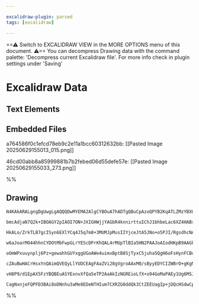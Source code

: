 ```yaml
---

excalidraw-plugin: parsed
tags: [excalidraw]

---
```

==⚠  Switch to EXCALIDRAW VIEW in the MORE OPTIONS menu of this document. ⚠== You can decompress Drawing data with the command palette: 'Decompress current Excalidraw file'. For more info check in plugin settings under 'Saving'


# Excalidraw Data

## Text Elements
## Embedded Files
a764586f0c1efcd78eb9c2e11a1bcc60312632bb: [[Pasted Image 20250629155013_015.png]]

46cd00abb8a85999881b7b2febed06d55defe57e: [[Pasted Image 20250629155033_273.png]]

%%
## Drawing
```compressed-json
N4KAkARALgngDgUwgLgAQQQDwMYEMA2AlgCYBOuA7hADTgQBuCpAzoQPYB2KqATLZMzYBXUtiRoIACyhQ4zZAHoFAc0JRJQgEYA6bGwC2CgF7N6hbEcK4OCtptbErHALRY8RMpWdx8Q1TdIEfARcZgRmBShcZQUebQBGOIAWGjoghH0EDihmbgBtcDBQMBKIEm4IJIAFAGtCACsAFQAzYgBWAFkeRqEhAGkARz6AVQAlfR5UkshYRArCfWikflLM

bmcAdjaN7Q2k+IBOAGY2pIAOI7ON+JXIGHWjjYAGbR4knnirttuIChJ1bhbeLac6XZ4HABsGz2fEKkEkCEIymk3CSGwhP2symC3CeP2YUFIbBqCAAwmx8GxSBVCdZmHBcIFslNSppcNgasoiUIOMRyZTqRJaRx6YyslAWZBmoR8PgAMqwHESQQeSUQAlEkkAdX+km4sOm6sJxIQCpgSvQKvKP25yI44VyaBucIgbAZ2DU9ydTzxLq5wjgAEliI7U

HkALo/ZrkTLB7gcISyn6EXlYCq4J5q7m8+3MUMJpMusIIYjceJtA5JNo+o5PJI/RgsdhcNA8DEuxusTgAOU4YjLRySRx4PDOkOTzAAIukoCXuM0CGEfpphLyAKLBTLZfOJ/A/IRwYi4Welp1AnhPeL7Hh7duGogcGrx3c/SkcudoBf4JdFqJQIShhAiC8imyhqtKwRxhIuDolWZwQs0TzYPECDNNgxAbGcCCaAc2A8Ag8TxLg8SaNg2AQk8RyJBC

w6aJoarMO44hhnCYDOtMbFwpGLrYEScDPrKhQAL4rMUpTlBIa5HN2PAAJoAIodHKpB9AAGkkABCMAZEY8SkmuywurMzFlIsyiGYaaxoM4STaGc5aYZWGxHBCZzvIc3wul6qDOI8tlvB8Xw/H8xAAmgEI8Ec2g0Q5Y5oi5bk/AiSIomgaJ3qUWIWr6hoaia/JUjS5AigyTISsu7KctmfIUoVQrFaKZXgTK8qKiZVqlvixrarq+pdZqpptRUHVZsId

oOmWPxuuynplj6Pz+gewahhGUYxggUGoAWe4uimxBptB8SjTyxC5juha5QgH6oFsHynFCBqlJ2zZzY9kDPT2fbMYk8TQjRZwAxO07BCe86Lggy6rsQG4ZOK507YaB5HqDZ5tIkl5DhemGvimT5oNtr5sO+p6oF+P65X+AEVMBjgcGBUYyhtJOVBC6E+rgdFnLgZwVgcBwAyRGyaDwzTYSWTwQu0bT7aL2wWaUjEEMxBQcex0zxFxPy8W6An4MJ4D

cZAuBwHACrHsxYnQAimQVEQyLlYUDCEAgFAaZVi28gVgroAAxM0/sByyEDYCIZWBrO+gKgNXsVD7KHx/Lweh+K4cZG7HIezVApFXSpXikHIekGHEcAGItWaFrqhS1qO4XxcZFHJo6qFeqtisSdFynEeNySFftdXnW18n2Sp/ooxjZIZ2TUPncjxHADy7qzd6OWQHXXcZCXnBQCXuD6DK3meaU69z5v29yoQRjMRe7cn1Ao+NFgUAAIJ2y26DBM0D

vH8P9/d1EpAX5FzYBQBEuASYExnvXfQa5eTP2AaAkIzNGREioLfX+o94GoMaPAEy1Ug6MSJLKVSgIrjt0IRSfAslUTol2NseyPAj6QCMGwAw3AxLvQIEIb6wl0Gzz/hkceJ0p4SHwe3LkJAL5X11uI0gkjZz8TQEwiAEjiAdDYPtWBHNggkzJhDR2qiY5oA4RADSFJmakGUGyAAFB8DY1BeC/QcXYhxLw2gAEo1SjAQMoRMjIKiWJsZFPEvBazOL

CagNxnjeFQPFD3BAi8oDNnhu3aMe8EDeNTHIum7CXRZG0ddQk3CtZEEUagIp+jDQcHSdwCpU0hBQAfMxCpMTSh2HqAgbAOQ5TVLgOozR1TNA6LBt+SpRsumEEYI0Vh+BcmGmMsNdIEzOBqhDgSAwOC5j4xfC6N8JJdHgzWgYOUSykkrM/Ic3ZoQX4TKmTM3W+swAiToBBcI7ChIgCEkAA===
```
%%